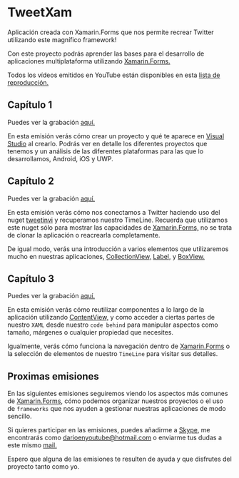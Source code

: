 # TweetXam
Aplicación creada con Xamarin.Forms que nos permite recrear Twitter utilizando este magnífico framework!

Con este proyecto podrás aprender las bases para el desarrollo de aplicaciones multiplataforma utilizando [Xamarin.Forms.](https://docs.microsoft.com/en-us/xamarin/xamarin-forms/)

Todos los vídeos emitidos en YouTube están disponibles en esta [lista de reproducción.](https://www.youtube.com/playlist?list=PL3cadSHu-3hyTLdl6ZgAs4tFRAX8--03T)

## Capítulo 1
Puedes ver la grabación [aquí.](https://youtu.be/iC02g02UWks)

En esta emisión verás cómo crear un proyecto y qué te aparece en [Visual Studio](https://visualstudio.microsoft.com/) al crearlo. Podrás ver en detalle los diferentes proyectos que tenemos y un análisis de las diferentes plataformas para las que lo desarrollamos, Android, iOS y UWP.

## Capítulo 2
Puedes ver la grabación [aquí.](https://youtu.be/MZluQcpEDZ4)

En esta emisión verás cómo nos conectamos a Twitter haciendo uso del nuget [tweetinvi](https://github.com/linvi/tweetinvi) y recuperamos nuestro TimeLine. Recuerda que utilizamos este nuget sólo para mostrar las capacidades de [Xamarin.Forms,](https://docs.microsoft.com/en-us/xamarin/xamarin-forms/) no se trata de clonar la aplicación o reacrearla completamente.

De igual modo, verás una introducción a varios elementos que utilizaremos mucho en nuestras aplicaciones, [CollectionView,](https://docs.microsoft.com/en-us/xamarin/xamarin-forms/user-interface/collectionview/) [Label,](https://docs.microsoft.com/en-us/xamarin/xamarin-forms/user-interface/text/label) y [BoxView.](https://docs.microsoft.com/en-us/xamarin/xamarin-forms/user-interface/boxview)

## Capítulo 3
Puedes ver la grabación [aquí.](https://youtu.be/iCS6oEq_yGw)

En esta emisión verás cómo reutilizar componentes a lo largo de la aplicación utilizando [ContentView,](https://docs.microsoft.com/en-us/xamarin/xamarin-forms/user-interface/layouts/contentview) y como acceder a ciertas partes de nuestro `XAML` desde nuestro `code behind` para manipular aspectos como tamaño, márgenes o cualquier propiedad que necesites.

Igualmente, verás cómo funciona la navegación dentro de [Xamarin.Forms](https://docs.microsoft.com/en-us/xamarin/xamarin-forms/) o la selección de elementos de nuestro `TimeLine` para visitar sus detalles.

## Proximas emisiones

En las siguientes emisiones seguiremos viendo los aspectos más comunes de [Xamarin.Forms](https://docs.microsoft.com/en-us/xamarin/xamarin-forms/), cómo podemos organizar nuestros proyectos o el uso de `frameworks` que nos ayuden a gestionar nuestras aplicaciones de modo sencillo.

Si quieres participar en las emisiones, puedes añadirme a [Skype,](https://www.skype.com/) me encontrarás como [darioenyoutube@hotmail.com](mailto:darioenyoutube@hotmail.com) o enviarme tus dudas a este mismo [mail.](mailto:darioenyoutube@hotmail.com)

Espero que alguna de las emisiones te resulten de ayuda y que disfrutes del proyecto tanto como yo.